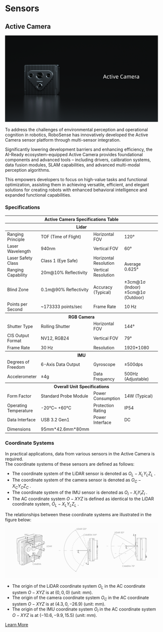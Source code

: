 # Sensors
## Active Camera  
![Airy](../image/active_camera.PNG)  

To address the challenges of environmental perception and operational cognition in robotics, RoboSense has innovatively developed the Active Camera sensor platform through multi-sensor integration. 

Significantly lowering development barriers and enhancing efficiency, the AI-Ready ecosystem-equipped Active Camera provides foundational components and advanced tools – including drivers, calibration systems, data fusion modules, SLAM capabilities, and advanced multi-modal perception algorithms. 

This empowers developers to focus on high-value tasks and functional optimization, assisting them in achieving versatile, efficient, and elegant solutions for creating robots with enhanced behavioral intelligence and expanded functional capabilities.

### Specifications

<table class="docutils align-default" style="width: 100%; table-layout: fixed;">
    <colgroup>
        <col style="width: 20%;">
        <col style="width: 30%;">
        <col style="width: 20%;">
        <col style="width: 30%;">
    </colgroup>
    <thead>
        <tr class="row-odd centered-table-text">
            <th class="head" colspan=4>Active Camera Specifications Table</th>
        </tr>
        <tr class="row-odd centered-table-text">
            <th class="head" colspan=4>Lidar</th>
        </tr>
    </thead>
    <tbody>
        <tr class="row-even centered-table-text">
            <td>Ranging Principle</td>
            <td>TOF (Time of Flight)</td>
            <td>Horizontal FOV</td>
            <td>120°</td>
        </tr>
        <tr class="row-odd centered-table-text">
            <td>Laser Wavelength</td>
            <td>940nm</td>
            <td>Vertical FOV</td>
            <td>60°</td>
        </tr>
        <tr class="row-even centered-table-text">
            <td>Laser Safety Class</td>
            <td>Class 1 (Eye Safe)</td>
            <td>Horizontal Resolution</td>
            <td rowspan=2>Average 0.625°</td>
        </tr>
        <tr class="row-odd centered-table-text">
            <td>Ranging Capability</td>
            <td>20m@10% Reflectivity</td>
            <td>Vertical Resolution</td>
        </tr>
        <tr class="row-even centered-table-text">
            <td>Blind Zone</td>
            <td>0.1m@90% Reflectivity</td>
            <td>Accuracy (Typical)</td>
            <td>±3cm@1σ (Indoor)<br>±5cm@1σ (Outdoor)</td>
        </tr>
        <tr class="row-odd centered-table-text">
            <td>Points per Second</td>
            <td>~173333 points/sec</td>
            <td>Frame Rate</td>
            <td>10 Hz</td>
        </tr>
        <tr class="row-even">
            <th class="head" colspan=4>RGB Camera</th>
        </tr>
        <tr class="row-odd centered-table-text">
            <td>Shutter Type</td>
            <td>Rolling Shutter</td>
            <td>Horizontal FOV</td>
            <td>144°</td>
        </tr>
        <tr class="row-even centered-table-text">
            <td>CIS Output Format</td>
            <td>NV12, RGB24</td>
            <td>Vertical FOV</td>
            <td>79°</td>
        </tr>
        <tr class="row-odd centered-table-text">
            <td>Frame Rate</td>
            <td>30 Hz</td>
            <td>Resolution</td>
            <td>1920*1080</td>
        </tr>
        <tr class="row-even">
            <th class="head" colspan=4>IMU</th>
        </tr>
        <tr class="row-odd centered-table-text">
            <td>Degrees of Freedom</td>
            <td>6-Axis Data Output</td>
            <td>Gyroscope</td>
            <td>±500dps</td>
        </tr>
        <tr class="row-even centered-table-text">
            <td>Accelerometer</td>
            <td>±4g</td>
            <td>Data Frequency</td>
            <td>500Hz (Adjustable)</td>
        </tr>
        <tr class="row-odd">
            <th class="head" colspan=4>Overall Unit Specifications</th>
        </tr>
        <tr class="row-even centered-table-text">
            <td>Form Factor</td>
            <td>Standard Probe Module</td>
            <td>Power Consumption</td>
            <td>14W (Typical)</td>
        </tr>
        <tr class="row-odd centered-table-text">
            <td>Operating Temperature</td>
            <td>-20°C~ +60°C</td>
            <td>Protection Rating</td>
            <td>IP54</td>
        </tr>
        <tr class="row-even centered-table-text">
            <td>Data Interface</td>
            <td>USB 3.2 Gen1</td>
            <td>Power Interface</td>
            <td>DC</td>
        </tr>
        <tr class="row-odd centered-table-text">
            <td>Dimensions</td>
            <td>95mm*42.6mm*80mm</td>
            <td></td>
            <td></td>
        </tr>
    </tbody>
</table> 

### Coordinate Systems

In practical applications, data from various sensors in the Active Camera is required.  
The coordinate systems of these sensors are defined as follows:

- The coordinate system of the LiDAR sensor is denoted as $O_L−X_LY_LZ_L$ .
- The coordinate system of the camera sensor is denoted as $O_C−X_CY_CZ_C$ .
- The coordinate system of the IMU sensor is denoted as $O_I−X_IY_IZ_I$ .
- The AC coordinate system $O−XYZ$ is defined as identical to the LiDAR coordinate system, $O_L−X_LY_LZ_L$ .

The relationships between these coordinate systems are illustrated in the figure below:
![图片alt](../image/coordinate_system.jpg)  

- The origin of the LiDAR coordinate system $O_L$ in the AC coordinate system $O−XYZ$ is at $(0,0,0)$ (unit: mm).
- The origin of the camera coordinate system $O_C$ in the AC coordinate system $O−XYZ$ is at $(4.3,0,−26.9)$ (unit: mm).
- The origin of the IMU coordinate system $O_I$ in the AC coordinate system $O−XYZ$ is at $(−10.6,−9.9,15.5)$ (unit: mm).

<a href="https://www.robosense.ai/en/rslidar/AC1" class="rounded-button" target="_blank">Learn More</a>

